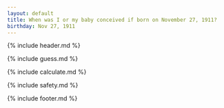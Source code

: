 ```yaml
---
layout: default
title: When was I or my baby conceived if born on November 27, 1911?
birthday: Nov 27, 1911
---
```


{% include header.md %}

{% include guess.md %}

{% include calculate.md %}

{% include safety.md %}

{% include footer.md %}



